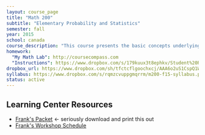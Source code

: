 ```yaml
---
layout: course_page
title: "Math 200"
subtitle: "Elementary Probability and Statistics"
semester: fall
year: 2015
school: canada
course_description: "This course presents the basic concepts underlying statistical methods and covers descriptive statistics, probability, probability distributions, hypothesis testing, estimates and sample sizes, correlation and regression, chi-square tests, analysis of variance, and nonparametric statistics. Applications of statistics to business, life sciences and other areas are included."
homework:
  "My Math Lab": http://coursecompass.com
  "Instructions": https://www.dropbox.com/s/179kuux3t8ephkv/Student%20Registration%20Handout%20for%20monarres42255.pdf?dl=0
dropbox_url: https://www.dropbox.com/sh/tfctcflgoochxcj/AAA6o2uS1CspQ1W8pVrHnqKUa?dl=0
syllabus: https://www.dropbox.com/s/rqmzcvuppgmqrrm/m200-f15-syllabus.pdf?dl=0
status: active
---
```


## Learning Center Resources
* [Frank's Packet](http://www.canadacollege.edu/learningcenter/docs/math200_outline_2014-2015.pdf) <- seriously download and print this out
* [Frank's Workshop Schedule](http://www.canadacollege.edu/learningcenter/docs/StatsWorkshopsPosterFall15.pdf)
